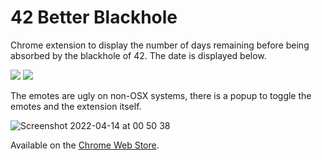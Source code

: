 # 42 Better Blackhole

Chrome extension to display the number of days remaining before being absorbed by the blackhole of 42. The date is displayed below.

<p float="left">
  <img src="https://user-images.githubusercontent.com/57815912/161407049-c4780a63-5e66-48ff-b74a-db6ec29a8af2.png" />
  <img src="https://user-images.githubusercontent.com/57815912/161406990-18a36b01-ae86-427e-b184-8b7e7b6767f6.png" />
</p>

The emotes are ugly on non-OSX systems, there is a popup to toggle the emotes and the extension itself.

![Screenshot 2022-04-14 at 00 50 38](https://user-images.githubusercontent.com/57815912/163282633-07891cb7-7f72-4e50-9f67-36d9b1a8485f.png)

Available on the [Chrome Web Store](https://chrome.google.com/webstore/detail/42-better-blackhole/faailkocmhmpojfknhhoalpelejialgm?hl=en&authuser=0).

